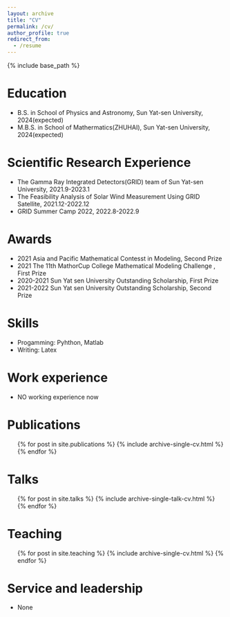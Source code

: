 ```yaml
---
layout: archive
title: "CV"
permalink: /cv/
author_profile: true
redirect_from:
  - /resume
---
```


{% include base_path %}

Education
======
* B.S. in School of Physics and Astronomy, Sun Yat-sen University, 2024(expected)
* M.B.S. in School of Mathermatics(ZHUHAI), Sun Yat-sen University, 2024(expected)

Scientific Research Experience
=====
* The Gamma Ray Integrated Detectors(GRID) team of Sun Yat-sen University, 2021.9-2023.1
* The Feasibility Analysis of Solar Wind Measurement Using GRID Satellite, 2021.12-2022.12
* GRID Summer Camp 2022, 2022.8-2022.9

Awards
=====
* 2021 Asia and Pacific Mathematical Contesst in Modeling, Second Prize
* 2021 The 11th MathorCup College Mathematical Modeling Challenge , First Prize
* 2020-2021 Sun Yat sen University Outstanding Scholarship, First Prize
* 2021-2022 Sun Yat sen University Outstanding Scholarship, Second Prize

Skills
======
* Progamming: Pyhthon, Matlab
* Writing: Latex

Work experience
======
* NO working experience now

Publications
======
  <ul>{% for post in site.publications %}
    {% include archive-single-cv.html %}
  {% endfor %}</ul>
  
Talks
======
  <ul>{% for post in site.talks %}
    {% include archive-single-talk-cv.html %}
  {% endfor %}</ul>
  
Teaching
======
  <ul>{% for post in site.teaching %}
    {% include archive-single-cv.html %}
  {% endfor %}</ul>

Service and leadership
======
* None
